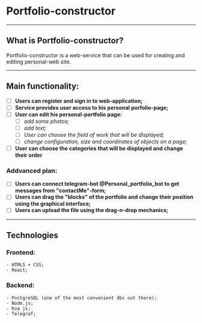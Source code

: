 # Portfolio-constructor
-------------------------------------------------
## What is Portfolio-constructor?
Portfolio-constructor is a web-service that can be used for creating and editing personal-web site.

-------------------------------------------------

## Main functionality: 

- [ ] __Users can register and sign in to web-application;__
- [ ] __Service provides user access to his personal porfolio-page;__
- [ ] __User can edit his personal-portfolio page:__
  - [ ] _add some photos;_
  - [ ] _add text;_
  - [ ] _User can choose the field of work that will be displayed;_
  - [ ] _change configuration, size and coordinates of objects on a page;_
- [ ] __User can choose the  categories that will be displayed and change their order__

### Addvanced plan: 

- [ ] __Users can connect telegram-bot @Personal_portfolio_bot to get messages from "contactMe"-form;__
- [ ] __Users can drag the "blocks" of the portfolio and change their position using the graphical interface;__
- [ ] __Users can upload the file using the drag-n-drop mechanics;__
  
-------------------------------------------------

## Technologies

### Frontend:
```
- HTML5 + CSS;
- React;
```
### Backend:

```
- PostgreSQL (one of the most convenient dbs out there);
- Node.js;
- Koa js;
- Telegraf;
```
